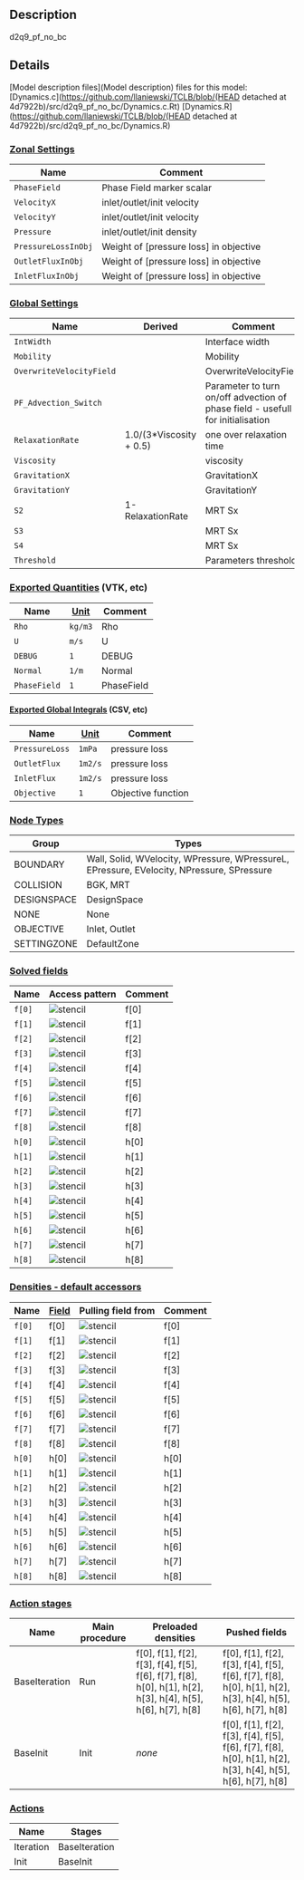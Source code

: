 

## Description
d2q9_pf_no_bc


## Details
[Model description files](Model description) files for this model:
[Dynamics.c](https://github.com/llaniewski/TCLB/blob/(HEAD detached at 4d7922b)/src/d2q9_pf_no_bc/Dynamics.c.Rt)
[Dynamics.R](https://github.com/llaniewski/TCLB/blob/(HEAD detached at 4d7922b)/src/d2q9_pf_no_bc/Dynamics.R)

### [Zonal Settings](Settings)

| Name | Comment |
| --- | --- |
|`PhaseField`|Phase Field marker scalar|
|`VelocityX`|inlet/outlet/init velocity|
|`VelocityY`|inlet/outlet/init velocity|
|`Pressure`|inlet/outlet/init density|
|`PressureLossInObj`|Weight of [pressure loss] in objective|
|`OutletFluxInObj`|Weight of [pressure loss] in objective|
|`InletFluxInObj`|Weight of [pressure loss] in objective|


### [Global Settings](Settings)

| Name | Derived | Comment |
| --- | --- | --- |
|`IntWidth`||Interface width|
|`Mobility`||Mobility|
|`OverwriteVelocityField`||OverwriteVelocityField|
|`PF_Advection_Switch`||Parameter to turn on/off advection of phase field - usefull for initialisation|
|`RelaxationRate`|1.0/(3*Viscosity + 0.5)|one over relaxation time|
|`Viscosity`||viscosity|
|`GravitationX`||GravitationX|
|`GravitationY`||GravitationY|
|`S2`|1-RelaxationRate|MRT Sx|
|`S3`||MRT Sx|
|`S4`||MRT Sx|
|`Threshold`||Parameters threshold|

### [Exported Quantities](Quantities) (VTK, etc)

| Name | [Unit](Units) | Comment |
| --- | --- | --- |
|`Rho`|`kg/m3`|Rho|
|`U`|`m/s`|U|
|`DEBUG`|`1`|DEBUG|
|`Normal`|`1/m`|Normal|
|`PhaseField`|`1`|PhaseField|

#### [Exported Global Integrals](Globals) (CSV, etc)

| Name | [Unit](Units) | Comment |
| --- | --- | --- |
|`PressureLoss`|`1mPa`|pressure loss|
|`OutletFlux`|`1m2/s`|pressure loss|
|`InletFlux`|`1m2/s`|pressure loss|
|`Objective`|`1`|Objective function|

### [Node Types](Node-Types)

| Group | Types |
| --- | --- |
|BOUNDARY|Wall, Solid, WVelocity, WPressure, WPressureL, EPressure, EVelocity, NPressure, SPressure|
|COLLISION|BGK, MRT|
|DESIGNSPACE|DesignSpace|
|NONE|None|
|OBJECTIVE|Inlet, Outlet|
|SETTINGZONE|DefaultZone|

### [Solved fields](Fields)

| Name | Access pattern | Comment |
| --- | --- | --- |
|`f[0]`|![stencil](/images/st_a1p0p0p0p0p0p0.png)|f[0]|
|`f[1]`|![stencil](/images/st_a1n1p0p0n1p0p0.png)|f[1]|
|`f[2]`|![stencil](/images/st_a1p0n1p0p0n1p0.png)|f[2]|
|`f[3]`|![stencil](/images/st_a1p1p0p0p1p0p0.png)|f[3]|
|`f[4]`|![stencil](/images/st_a1p0p1p0p0p1p0.png)|f[4]|
|`f[5]`|![stencil](/images/st_a1n1n1p0n1n1p0.png)|f[5]|
|`f[6]`|![stencil](/images/st_a1p1n1p0p1n1p0.png)|f[6]|
|`f[7]`|![stencil](/images/st_a1p1p1p0p1p1p0.png)|f[7]|
|`f[8]`|![stencil](/images/st_a1n1p1p0n1p1p0.png)|f[8]|
|`h[0]`|![stencil](/images/st_a1p0p0p0p0p0p0.png)|h[0]|
|`h[1]`|![stencil](/images/st_a1n1p0p0n1p0p0.png)|h[1]|
|`h[2]`|![stencil](/images/st_a1p0n1p0p0n1p0.png)|h[2]|
|`h[3]`|![stencil](/images/st_a1p1p0p0p1p0p0.png)|h[3]|
|`h[4]`|![stencil](/images/st_a1p0p1p0p0p1p0.png)|h[4]|
|`h[5]`|![stencil](/images/st_a1n1n1p0n1n1p0.png)|h[5]|
|`h[6]`|![stencil](/images/st_a1p1n1p0p1n1p0.png)|h[6]|
|`h[7]`|![stencil](/images/st_a1p1p1p0p1p1p0.png)|h[7]|
|`h[8]`|![stencil](/images/st_a1n1p1p0n1p1p0.png)|h[8]|

### [Densities - default accessors](Densities)

| Name | [Field](Fields) | Pulling field from | Comment |
| --- | --- | --- | --- |
|`f[0]`|f[0]|![stencil](/images/st_a1p0p0p0p0p0p0.png)|f[0]|
|`f[1]`|f[1]|![stencil](/images/st_a1p1p0p0p1p0p0.png)|f[1]|
|`f[2]`|f[2]|![stencil](/images/st_a1p0p1p0p0p1p0.png)|f[2]|
|`f[3]`|f[3]|![stencil](/images/st_a1n1p0p0n1p0p0.png)|f[3]|
|`f[4]`|f[4]|![stencil](/images/st_a1p0n1p0p0n1p0.png)|f[4]|
|`f[5]`|f[5]|![stencil](/images/st_a1p1p1p0p1p1p0.png)|f[5]|
|`f[6]`|f[6]|![stencil](/images/st_a1n1p1p0n1p1p0.png)|f[6]|
|`f[7]`|f[7]|![stencil](/images/st_a1n1n1p0n1n1p0.png)|f[7]|
|`f[8]`|f[8]|![stencil](/images/st_a1p1n1p0p1n1p0.png)|f[8]|
|`h[0]`|h[0]|![stencil](/images/st_a1p0p0p0p0p0p0.png)|h[0]|
|`h[1]`|h[1]|![stencil](/images/st_a1p1p0p0p1p0p0.png)|h[1]|
|`h[2]`|h[2]|![stencil](/images/st_a1p0p1p0p0p1p0.png)|h[2]|
|`h[3]`|h[3]|![stencil](/images/st_a1n1p0p0n1p0p0.png)|h[3]|
|`h[4]`|h[4]|![stencil](/images/st_a1p0n1p0p0n1p0.png)|h[4]|
|`h[5]`|h[5]|![stencil](/images/st_a1p1p1p0p1p1p0.png)|h[5]|
|`h[6]`|h[6]|![stencil](/images/st_a1n1p1p0n1p1p0.png)|h[6]|
|`h[7]`|h[7]|![stencil](/images/st_a1n1n1p0n1n1p0.png)|h[7]|
|`h[8]`|h[8]|![stencil](/images/st_a1p1n1p0p1n1p0.png)|h[8]|

### [Action stages](Stages)

| Name | Main procedure | Preloaded densities | Pushed fields |
| --- | --- | --- | --- |
|BaseIteration|Run|f[0], f[1], f[2], f[3], f[4], f[5], f[6], f[7], f[8], h[0], h[1], h[2], h[3], h[4], h[5], h[6], h[7], h[8]|f[0], f[1], f[2], f[3], f[4], f[5], f[6], f[7], f[8], h[0], h[1], h[2], h[3], h[4], h[5], h[6], h[7], h[8]|
|BaseInit|Init|_none_|f[0], f[1], f[2], f[3], f[4], f[5], f[6], f[7], f[8], h[0], h[1], h[2], h[3], h[4], h[5], h[6], h[7], h[8]|


### [Actions](Stages)

| Name | Stages |
| --- | --- |
|Iteration|BaseIteration|
|Init|BaseInit|

